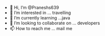 - 👋 Hi, I’m @Praneshs639
- 👀 I’m interested in ... travelling
- 🌱 I’m currently learning ...java
- 💞️ I’m looking to collaborate on ... developers
- 📫 How to reach me ... mail me 


<!---
Praneshs639/Praneshs639 is a ✨ special ✨ repository because its `README.md` (this file) appears on your GitHub profile.
You can click the Preview link to take a look at your changes.
--->
